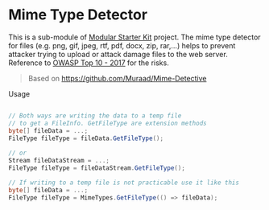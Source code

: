 # Mime Type Detector

This is a sub-module of [Modular Starter Kit](https://github.com/thangchung/modular-starter-kit) project.
The mime type detector for files (e.g. png, gif, jpeg, rtf, pdf, docx, zip, rar,...) helps to prevent attacker trying to upload or attack damage files to the web server.
Reference to [OWASP Top 10 - 2017](https://www.owasp.org/index.php/Top_10-2017_Top_10) for the risks.

> Based on https://github.com/Muraad/Mime-Detective

Usage 

```csharp

// Both ways are writing the data to a temp file
// to get a FileInfo. GetFileType are extension methods
byte[] fileData = ...;
FileType fileType = fileData.GetFileType();
   
// or 
Stream fileDataStream = ...;
FileType fileType = fileDataStream.GetFileType();

// If writing to a temp file is not practicable use it like this
byte[] fileData = ...;
FileType fileType = MimeTypes.GetFileType(() => fileData);
   
```
